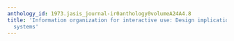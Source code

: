 ```yaml
---
anthology_id: 1973.jasis_journal-ir0anthology0volumeA24A4.8
title: 'Information organization for interactive use: Design implications in data-base
  systems'
---
```

